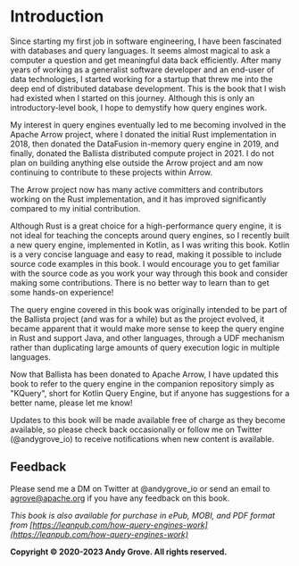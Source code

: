 # Introduction

Since starting my first job in software engineering, I have been fascinated with databases and query languages. It seems almost magical to ask a computer a question and get meaningful data back efficiently. After many years of working as a generalist software developer and an end-user of data technologies, I started working for a startup that threw me into the deep end of distributed database development. This is the book that I wish had existed when I started on this journey. Although this is only an introductory-level book, I hope to demystify how query engines work.

My interest in query engines eventually led to me becoming involved in the Apache Arrow project, where I donated the initial Rust implementation in 2018, then donated the DataFusion in-memory query engine in 2019, and finally, donated the Ballista distributed compute project in 2021. I do not plan on building anything else outside the Arrow project and am now continuing to contribute to these projects within Arrow.

The Arrow project now has many active committers and contributors working on the Rust implementation, and it has improved significantly compared to my initial contribution.

Although Rust is a great choice for a high-performance query engine, it is not ideal for teaching the concepts around query engines, so I recently built a new query engine, implemented in Kotlin, as I was writing this book. Kotlin is a very concise language and easy to read, making it possible to include source code examples in this book. I would encourage you to get familiar with the source code as you work your way through this book and consider making some contributions. There is no better way to learn than to get some hands-on experience!

The query engine covered in this book was originally intended to be part of the Ballista project (and was for a while) but as the project evolved, it became apparent that it would make more sense to keep the query engine in Rust and support Java, and other languages, through a UDF mechanism rather than duplicating large amounts of query execution logic in multiple languages.

Now that Ballista has been donated to Apache Arrow, I have updated this book to refer to the query engine in the companion repository simply as "KQuery", short for Kotlin Query Engine, but if anyone has suggestions for a better name, please let me know!

Updates to this book will be made available free of charge as they become available, so please check back occasionally or follow me on Twitter (@andygrove_io) to receive notifications when new content is available.

## Feedback

Please send me a DM on Twitter at @andygrove_io or send an email to agrove@apache.org if you have any feedback on this book.

*This book is also available for purchase in ePub, MOBI, and PDF format from [https://leanpub.com/how-query-engines-work](https://leanpub.com/how-query-engines-work)*

**Copyright © 2020-2023 Andy Grove. All rights reserved.**
